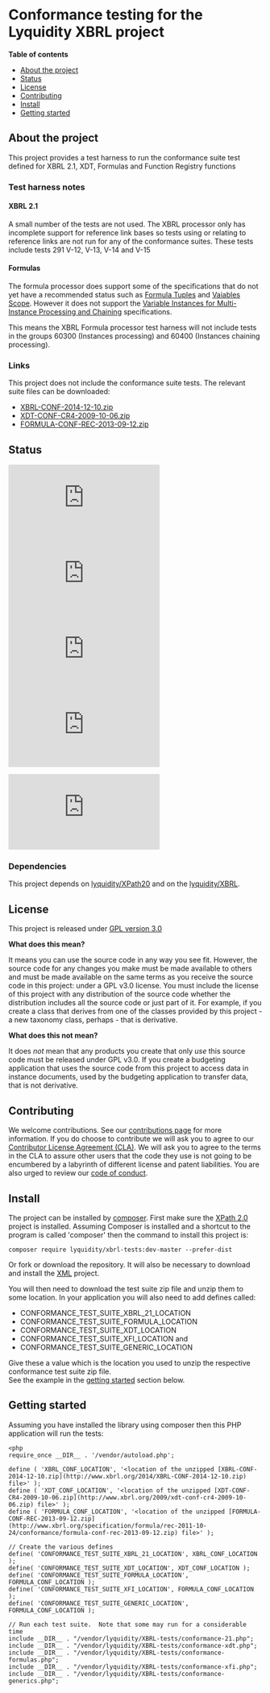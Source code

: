 # Conformance testing for the Lyquidity XBRL project

**Table of contents**
* [About the project](#about-the-project)
* [Status](#status)
* [License](#license)
* [Contributing](#contributing)
* [Install](#install)
* [Getting started](#getting-started)

## About the project

This project provides a test harness to run the conformance suite test defined for XBRL 2.1, XDT, Formulas and Function Registry functions

### Test harness notes

#### XBRL 2.1

A small number of the tests are not used.  The XBRL processor only has incomplete support for reference link bases so tests using or relating to 
reference links are not run for any of the conformance suites.  These tests include tests 291 V-12, V-13, V-14 and V-15

#### Formulas

The formula processor does support some of the specifications that do not yet have a recommended status such as 
[Formula Tuples](http://www.xbrl.org/Specification/formulaTuples/CR-2011-11-30/formulaTuples-CR-2011-11-30.html)
and [Vaiables Scope](http://www.xbrl.org/Specification/variables-scope/CR-2011-11-30/variables-scope-CR-2011-11-30.html).  However it
does not support the [Variable Instances for Multi-Instance Processing and Chaining](http://www.xbrl.org/specification/instances/cr-2012-10-03/instances-cr-2012-10-03.html) specifications.

This means the XBRL Formula processor test harness will not include tests in the groups 60300 (Instances processing) and 60400 (Instances chaining processing).

### Links

This project does not include the conformance suite tests.  The relevant suite files can be downloaded:

* [XBRL-CONF-2014-12-10.zip](http://www.xbrl.org/2014/XBRL-CONF-2014-12-10.zip)
* [XDT-CONF-CR4-2009-10-06.zip](http://www.xbrl.org/2009/xdt-conf-cr4-2009-10-06.zip)
* [FORMULA-CONF-REC-2013-09-12.zip](http://www.xbrl.org/specification/formula/rec-2011-10-24/conformance/formula-conf-rec-2013-09-12.zip)

## Status

![XBRL 2.1 conformance](https://www.xbrlquery.com/tests/status.php?test=conformance_21&x=y "XBRL 2.1 conformance suite tests")
![XBRL dimensions conformance](https://www.xbrlquery.com/tests/status.php?test=conformance_xdt&x=y "XBRL Dimensions conformance suite tests")
![XBRL functions registry conformance](https://www.xbrlquery.com/tests/status.php?test=conformance_functions&x=y "XBRL functions registry conformance suite tests")
![XBRL Formulas conformance](https://www.xbrlquery.com/tests/status.php?test=conformance_formulas&x=y "XBRL Formulas conformance suite tests")

![Build status last run date](https://www.xbrlquery.com/tests/status.php?test=date "The date of the last run")

### Dependencies

This project depends on [lyquidity/XPath20](https://github.com/bseddon/XPath20) and on the [lyquidity/XBRL](https://github.com/beseddon/XBRL).

## License

This project is released under [GPL version 3.0](LICENCE)

**What does this mean?**

It means you can use the source code in any way you see fit.  However, the source code for any changes you make must be made available to others and must be made
available on the same terms as you receive the source code in this project: under a GPL v3.0 license.  You must include the license of this project with any
distribution of the source code whether the distribution includes all the source code or just part of it.  For example, if you create a class that derives 
from one of the classes provided by this project - a new taxonomy class, perhaps - that is derivative.

**What does this not mean?**

It does *not* mean that any products you create that only *use* this source code must be released under GPL v3.0.  If you create a budgeting application that uses
the source code from this project to access data in instance documents, used by the budgeting application to transfer data, that is not derivative. 

## Contributing

We welcome contributions.  See our [contributions page](https://gist.github.com/bseddon/cfe04753192087c82766bee583f519aa) for more information.  If you do choose
to contribute we will ask you to agree to our [Contributor License Agreement (CLA)](https://gist.github.com/bseddon/cfe04753192087c82766bee583f519aa).  We will 
ask you to agree to the terms in the CLA to assure other users that the code they use is not going to be encumbered by a labyrinth of different license and patent 
liabilities.  You are also urged to review our [code of conduct](CODE_OF_CONDUCT.md).

## Install

The project can be installed by [composer](https://getcomposer.org/).  First make sure the [XPath 2.0](https;//github.com/bseddon/XPath20) project is installed.
Assuming Composer is installed and a shortcut to the program is called 'composer' then the command to install this project is:

```
composer require lyquidity/xbrl-tests:dev-master --prefer-dist
```

Or fork or download the repository.  It will also be necessary to download and install the [XML](https://github.com/bseddon/XBRL) project.

You will then need to download the test suite zip file and unzip them to some location.  In your application you will also need to add 
defines called:
* CONFORMANCE_TEST_SUITE_XBRL_21_LOCATION
* CONFORMANCE_TEST_SUITE_FORMULA_LOCATION
* CONFORMANCE_TEST_SUITE_XDT_LOCATION
* CONFORMANCE_TEST_SUITE_XFI_LOCATION and
* CONFORMANCE_TEST_SUITE_GENERIC_LOCATION

Give these a value which is the location you used to unzip the respective conformance test suite zip file.  
See the example in the [getting started](#getting-started) section below. 

## Getting started

Assuming you have installed the library using composer then this PHP application will run the tests:

```
<php
require_once __DIR__ . '/vendor/autoload.php';

define ( 'XBRL_CONF_LOCATION', '<location of the unzipped [XBRL-CONF-2014-12-10.zip](http://www.xbrl.org/2014/XBRL-CONF-2014-12-10.zip) file>' );
define ( 'XDT_CONF_LOCATION', '<location of the unzipped [XDT-CONF-CR4-2009-10-06.zip](http://www.xbrl.org/2009/xdt-conf-cr4-2009-10-06.zip) file>' );
define ( 'FORMULA_CONF_LOCATION', '<location of the unzipped [FORMULA-CONF-REC-2013-09-12.zip](http://www.xbrl.org/specification/formula/rec-2011-10-24/conformance/formula-conf-rec-2013-09-12.zip) file>' );

// Create the various defines
define( 'CONFORMANCE_TEST_SUITE_XBRL_21_LOCATION', XBRL_CONF_LOCATION );
define( 'CONFORMANCE_TEST_SUITE_XDT_LOCATION', XDT_CONF_LOCATION );
define( 'CONFORMANCE_TEST_SUITE_FORMULA_LOCATION', FORMULA_CONF_LOCATION );
define( 'CONFORMANCE_TEST_SUITE_XFI_LOCATION', FORMULA_CONF_LOCATION );
define( 'CONFORMANCE_TEST_SUITE_GENERIC_LOCATION', FORMULA_CONF_LOCATION );

// Run each test suite.  Note that some may run for a considerable time
include __DIR__ . "/vendor/lyquidity/XBRL-tests/conformance-21.php";
include __DIR__ . "/vendor/lyquidity/XBRL-tests/conformance-xdt.php";
include __DIR__ . "/vendor/lyquidity/XBRL-tests/conformance-formulas.php";
include __DIR__ . "/vendor/lyquidity/XBRL-tests/conformance-xfi.php";
include __DIR__ . "/vendor/lyquidity/XBRL-tests/conformance-generics.php";
```
